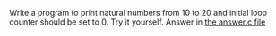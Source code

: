 Write a program to print natural numbers from 10 to 20 and initial loop counter should be set to 0.
Try it yourself.
Answer in <a href="./answer.c">the answer.c file </a>